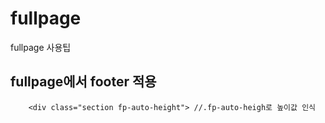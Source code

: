 # fullpage
fullpage 사용팁

## fullpage에서 footer 적용
        <div class="section fp-auto-height"> //.fp-auto-heigh로 높이값 인식
